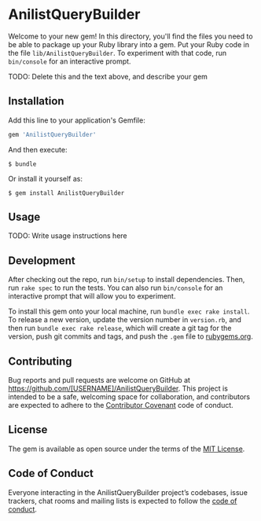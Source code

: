 # AnilistQueryBuilder

Welcome to your new gem! In this directory, you'll find the files you need to be able to package up your Ruby library into a gem. Put your Ruby code in the file `lib/AnilistQueryBuilder`. To experiment with that code, run `bin/console` for an interactive prompt.

TODO: Delete this and the text above, and describe your gem

## Installation

Add this line to your application's Gemfile:

```ruby
gem 'AnilistQueryBuilder'
```

And then execute:

    $ bundle

Or install it yourself as:

    $ gem install AnilistQueryBuilder

## Usage

TODO: Write usage instructions here

## Development

After checking out the repo, run `bin/setup` to install dependencies. Then, run `rake spec` to run the tests. You can also run `bin/console` for an interactive prompt that will allow you to experiment.

To install this gem onto your local machine, run `bundle exec rake install`. To release a new version, update the version number in `version.rb`, and then run `bundle exec rake release`, which will create a git tag for the version, push git commits and tags, and push the `.gem` file to [rubygems.org](https://rubygems.org).

## Contributing

Bug reports and pull requests are welcome on GitHub at https://github.com/[USERNAME]/AnilistQueryBuilder. This project is intended to be a safe, welcoming space for collaboration, and contributors are expected to adhere to the [Contributor Covenant](http://contributor-covenant.org) code of conduct.

## License

The gem is available as open source under the terms of the [MIT License](https://opensource.org/licenses/MIT).

## Code of Conduct

Everyone interacting in the AnilistQueryBuilder project’s codebases, issue trackers, chat rooms and mailing lists is expected to follow the [code of conduct](https://github.com/[USERNAME]/AnilistQueryBuilder/blob/master/CODE_OF_CONDUCT.md).
